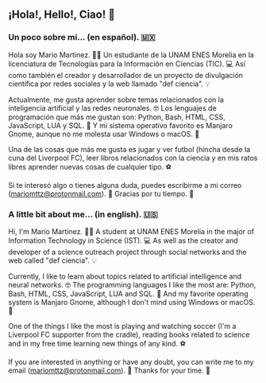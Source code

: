 ## ¡Hola!, Hello!, Ciao! 👋

### Un poco sobre mí... (en español). 🇲🇽

Hola soy Mario Martinez. 🧑‍💻 Un estudiante de la UNAM ENES Morelia en la licenciatura de Tecnologías para la Información en Ciencias (TIC). 💻 Así como también el creador y desarrollador de un proyecto de divulgación científica por redes sociales y la web llamado "def ciencia". 💡

Actualmente, me gusta aprender sobre temas relacionados con la inteligencia artificial y las redes neuronales. 🤓 Los lenguajes de programación que más me gustan son: Python, Bash, HTML, CSS, JavaScript, LUA y SQL. 🐍 Y mi sistema operativo favorito es Manjaro Gnome, aunque no me molesta usar Windows o macOS. 🐧

Una de las cosas que más me gusta es jugar y ver futbol (hincha desde la cuna del Liverpool FC), leer libros relacionados con la ciencia y en mis ratos libres aprender nuevas cosas de cualquier tipo. ⚽️

Si te interesó algo o tienes alguna duda, puedes escribirme a mi correo (mariomttz@protonmail.com). 📧 Gracias por tu tiempo. 🤍

### A little bit about me... (in english). 🇺🇸

Hi, I'm Mario Martinez. 👨‍💻 A student at UNAM ENES Morelia in the major of Information Technology in Science (IST). 💻 As well as the creator and developer of a science outreach project through social networks and the web called "def ciencia". 💡

Currently, I like to learn about topics related to artificial intelligence and neural networks. 🤓 The programming languages I like the most are: Python, Bash, HTML, CSS, JavaScript, LUA and SQL. 🐍 And my favorite operating system is Manjaro Gnome, although I don't mind using Windows or macOS. 🐧

One of the things I like the most is playing and watching soccer (I'm a Liverpool FC supporter from the cradle), reading books related to science and in my free time learning new things of any kind. ⚽️

If you are interested in anything or have any doubt, you can write me to my email (mariomttz@protonmail.com). 📧 Thanks for your time. 🤍
